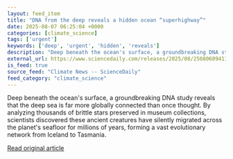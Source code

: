 ```yaml
---
layout: feed_item
title: "DNA from the deep reveals a hidden ocean “superhighway”"
date: 2025-08-07 06:25:04 +0000
categories: [climate_science]
tags: ['urgent']
keywords: ['deep', 'urgent', 'hidden', 'reveals']
description: "Deep beneath the ocean's surface, a groundbreaking DNA study reveals that the deep sea is far more globally connected than once thought"
external_url: https://www.sciencedaily.com/releases/2025/08/250806094119.htm
is_feed: true
source_feed: "Climate News -- ScienceDaily"
feed_category: "climate_science"
---
```


Deep beneath the ocean's surface, a groundbreaking DNA study reveals that the deep sea is far more globally connected than once thought. By analyzing thousands of brittle stars preserved in museum collections, scientists discovered these ancient creatures have silently migrated across the planet's seafloor for millions of years, forming a vast evolutionary network from Iceland to Tasmania.

[Read original article](https://www.sciencedaily.com/releases/2025/08/250806094119.htm)
